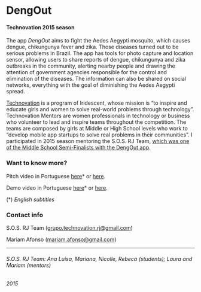 # **DengOut** #

#### Technovation 2015 season ####


The app *DengOut* aims to fight the Aedes Aegypti mosquito, which causes dengue, chikungunya fever and zika. Those diseases turned out to be serious problems in Brazil. The app has tools for photo capture and location sensor, allowing users to share reports of dengue, chikungunya and zika outbreaks in the community, alerting nearby people and drawing the attention of government agencies responsible for the control and elimination of the diseases. The information can also be shared on social networks, everything with the goal of diminishing the Aedes Aegypti spread.

[Technovation](http://www.technovationchallenge.org/about/) is a program of Iridescent, whose mission is “to inspire and educate girls and women to solve real-world problems through technology”. Technovation Mentors are women professionals in technology or business who volunteer to lead and inspire teams throughout the competition. The teams are composed by girls at Middle or High School levels who work to “develop mobile app startups to solve real problems in their communities”. I participated in 2015 season mentoring the S.O.S. RJ Team, [which was one of the Middle School Semi-Finalists with the DengOut app](http://www.technovationchallenge.org/2015-results/).



### Want to know more? ###

Pitch video in Portuguese [here](https://youtu.be/ClJLLcyt3l0)* or [here](https://www.youtube.com/watch?v=ZP-uq_dm8Io).

Demo video in Portuguese [here](https://youtu.be/kPwccbsL3Ug)* or [here](https://www.youtube.com/watch?v=ApkElqXowxQ).

(\*) *English subtitles*



### Contact info ###

S.O.S. RJ Team (grupo.technovation.rj@gmail.com)

Mariam Afonso (mariam.afonso@gmail.com)



***
###### S.O.S. RJ Team: Ana Luisa, Mariana, Nicolle, Rebeca (students); Laura and Mariam (mentors) ######

###### 2015 ######
